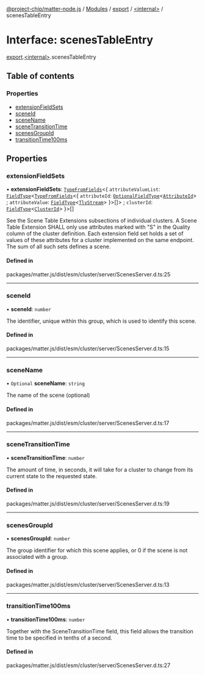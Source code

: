 [@project-chip/matter-node.js](../README.md) / [Modules](../modules.md) / [export](../modules/export.md) / [\<internal\>](../modules/export._internal_.md) / scenesTableEntry

# Interface: scenesTableEntry

[export](../modules/export.md).[\<internal\>](../modules/export._internal_.md).scenesTableEntry

## Table of contents

### Properties

- [extensionFieldSets](export._internal_.scenesTableEntry.md#extensionfieldsets)
- [sceneId](export._internal_.scenesTableEntry.md#sceneid)
- [sceneName](export._internal_.scenesTableEntry.md#scenename)
- [sceneTransitionTime](export._internal_.scenesTableEntry.md#scenetransitiontime)
- [scenesGroupId](export._internal_.scenesTableEntry.md#scenesgroupid)
- [transitionTime100ms](export._internal_.scenesTableEntry.md#transitiontime100ms)

## Properties

### extensionFieldSets

• **extensionFieldSets**: [`TypeFromFields`](../modules/exports_tlv.md#typefromfields)\<\{ `attributeValueList`: [`FieldType`](exports_tlv.FieldType.md)\<[`TypeFromFields`](../modules/exports_tlv.md#typefromfields)\<\{ `attributeId`: [`OptionalFieldType`](exports_tlv.OptionalFieldType.md)\<[`AttributeId`](../modules/exports_datatype.md#attributeid)\> ; `attributeValue`: [`FieldType`](exports_tlv.FieldType.md)\<[`TlvStream`](../modules/exports_tlv.md#tlvstream)\>  }\>[]\> ; `clusterId`: [`FieldType`](exports_tlv.FieldType.md)\<[`ClusterId`](../modules/exports_datatype.md#clusterid)\>  }\>[]

See the Scene Table Extensions subsections of individual clusters. A Scene Table Extension SHALL only use attributes
marked with "S" in the Quality column of the cluster definition. Each extension field set holds a set of values of
these attributes for a cluster implemented on the same endpoint. The sum of all such sets defines a scene.

#### Defined in

packages/matter.js/dist/esm/cluster/server/ScenesServer.d.ts:25

___

### sceneId

• **sceneId**: `number`

The identifier, unique within this group, which is used to identify this scene.

#### Defined in

packages/matter.js/dist/esm/cluster/server/ScenesServer.d.ts:15

___

### sceneName

• `Optional` **sceneName**: `string`

The name of the scene (optional)

#### Defined in

packages/matter.js/dist/esm/cluster/server/ScenesServer.d.ts:17

___

### sceneTransitionTime

• **sceneTransitionTime**: `number`

The amount of time, in seconds, it will take for a cluster to change from its current state to the requested state.

#### Defined in

packages/matter.js/dist/esm/cluster/server/ScenesServer.d.ts:19

___

### scenesGroupId

• **scenesGroupId**: `number`

The group identifier for which this scene applies, or 0 if the scene is not associated with a group.

#### Defined in

packages/matter.js/dist/esm/cluster/server/ScenesServer.d.ts:13

___

### transitionTime100ms

• **transitionTime100ms**: `number`

Together with the SceneTransitionTime field, this field allows the transition time to be specified in tenths of a second.

#### Defined in

packages/matter.js/dist/esm/cluster/server/ScenesServer.d.ts:27
